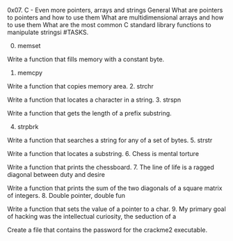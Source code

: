 0x07. C - Even more pointers, arrays and strings
General
What are pointers to pointers and how to use them
What are multidimensional arrays and how to use them
What are the most common C standard library functions to manipulate stringsi
#TASKS.

0. memset

Write a function that fills memory with a constant byte.
1. memcpy

Write a function that copies memory area.
2. strchr

Write a function that locates a character in a string.
3. strspn

Write a function that gets the length of a prefix substring.

4. strpbrk

Write a function that searches a string for any of a set of bytes.
5. strstr

Write a function that locates a substring.
6. Chess is mental torture

Write a function that prints the chessboard.
7. The line of life is a ragged diagonal between duty and desire

Write a function that prints the sum of the two diagonals of a square matrix of integers.
8. Double pointer, double fun

Write a function that sets the value of a pointer to a char.
9. My primary goal of hacking was the intellectual curiosity, the seduction of a

Create a file that contains the password for the crackme2 executable.



